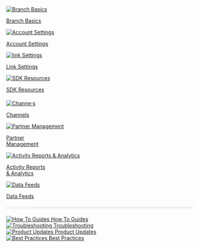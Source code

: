 <!-- ![image.full-width](img/pages/main-page/main-page.png) -->
<div class="main-page">
  <!-- row 1 -->
  <div class="main-nav">
    <div class="flex space-between" style="margin-bottom: 20px;">
      <a href="#">
        <div>
          <img src="../img/pages/main-page/branch-basics.jpg" alt="Branch Basics"/>
          <p>Branch Basics</p>
        </div>
      </a>
      <a href="#">
      <div>
        <img src="../img/pages/main-page/account-settings.jpg" alt="Account Settings"/>
        <p>Account Settings</p>
      </div>
      </a>
      <a href="#">
        <div>
          <img src="../img/pages/main-page/link-settings.jpg" alt="link Settings"/>
          <p>Link Settings</p>
        </div>
      </a>
      <a href="#">
        <div>
          <img src="../img/pages/main-page/sdk-resources.jpg" alt="SDK Resources"/>
          <p>SDK Resources</p>
        </div>
      </a>
    </div>
    <!-- row 2 -->
    <div class="flex space-between">
      <a href="#">
        <div>
          <img src="../img/pages/main-page/channels.jpg" alt="Channe;s"/>
          <p>Channels</p>
        </div>
      </a>
      <a href="#">
      <div>
        <img src="../img/pages/main-page/partner-management.jpg" alt="Partner Management"/>
        <p>Partner<br>Management</p>
      </div>
      </a>
      <a href="#">
        <div>
          <img src="../img/pages/main-page/activity-reports.jpg" alt="Activity Reports & Analytics"/>
          <p>Activity Reports<br>& Analytics</p>
        </div>
      </a>
      <a href="#">
        <div>
          <img src="../img/pages/main-page/data-feeds.jpg" alt="Data Feeds"/>
          <p>Data Feeds</p>
        </div>
      </a>
    </div>
  </div>
  <!-- divider -->
  <hr style="border:0; background-color: #f0f0f0; height: 5px; margin: 20px 0;"/>
  <!-- bottom nav -->
  <div class="bottom-nav">
    <div class="flex space-between">
      <a href="#">
        <div class="f-center">
          <img src="../img/pages/main-page/how-to-guides.jpg" alt="How To Guides"/>
          How To Guides
        </div>
      </a>
      <a href="#">
      <div class="f-center">
        <img src="../img/pages/main-page/troubleshooting.jpg" alt="Troubleshooting"/>
        Troubleshooting
      </div>
      </a>
    </div>
    <div class="flex space-between">
      <a href="#">
        <div class="f-center">
          <img src="../img/pages/main-page/product-updates.jpg" alt="Product Updates"/>
          Product Updates
        </div>
      </a>
      <a href="#">
        <div class="f-center">
          <img src="../img/pages/main-page/best-practices.jpg" alt="Best Practices"/>
          Best Practices
        </div>
      </a>
    </div>
  </div> 
  <!--/bottom-nav-->
</div>
